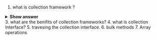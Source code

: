 1. what is collection framework ? 

<details>
  <summary><b>Show answer</b></summary>
 
 > collection framwork is a 
  
</details>
3. what are the benifits of collection frameworks?
4. what is collection Interface?
5. travesing the collection interface.
6. bulk methods
7. Array operations
